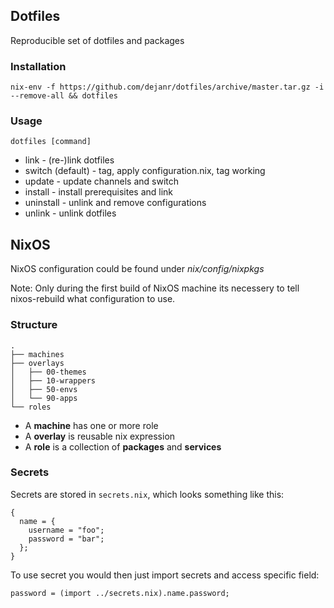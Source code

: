 ## Dotfiles

Reproducible set of dotfiles and packages

### Installation

```
nix-env -f https://github.com/dejanr/dotfiles/archive/master.tar.gz -i --remove-all && dotfiles
```

### Usage

```
dotfiles [command]
```

- link - (re-)link dotfiles
- switch (default) - tag, apply configuration.nix, tag working
- update - update channels and switch
- install - install prerequisites and link
- uninstall - unlink and remove configurations
- unlink - unlink dotfiles

## NixOS

NixOS configuration could be found under _nix/config/nixpkgs_

Note: Only during the first build of NixOS machine its necessery to tell nixos-rebuild what configuration to use.

### Structure

```
.
├── machines
├── overlays
│   ├── 00-themes
│   ├── 10-wrappers
│   ├── 50-envs
│   └── 90-apps
└── roles
```

- A **machine** has one or more role
- A **overlay** is reusable nix expression
- A **role** is a collection of **packages** and **services**

### Secrets

Secrets are stored in `secrets.nix`, which looks something like this:

```
{
  name = {
    username = "foo";
    password = "bar";
  };
}
```

To use secret you would then just import secrets and access specific field:

```
password = (import ../secrets.nix).name.password;
```
